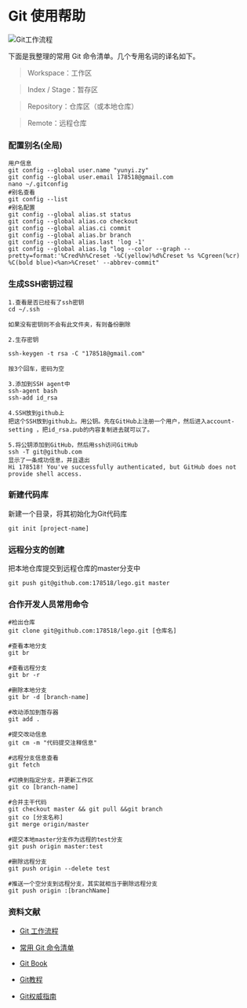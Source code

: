 # Git 使用帮助

![Git工作流程](http://www.ruanyifeng.com/blogimg/asset/2015/bg2015120901.png)

下面是我整理的常用 Git 命令清单。几个专用名词的译名如下。

> Workspace：工作区

> Index / Stage：暂存区

> Repository：仓库区（或本地仓库）

> Remote：远程仓库

### 配置别名(全局)
```
用户信息
git config --global user.name "yunyi.zy"
git config --global user.email 178518@gmail.com
nano ~/.gitconfig
#别名查看
git config --list
#别名配置
git config --global alias.st status
git config --global alias.co checkout
git config --global alias.ci commit
git config --global alias.br branch
git config --global alias.last 'log -1'
git config --global alias.lg "log --color --graph --pretty=format:'%Cred%h%Creset -%C(yellow)%d%Creset %s %Cgreen(%cr) %C(bold blue)<%an>%Creset' --abbrev-commit"
```

### 生成SSH密钥过程
```
1.查看是否已经有了ssh密钥
cd ~/.ssh

如果没有密钥则不会有此文件夹，有则备份删除

2.生存密钥

ssh-keygen -t rsa -C "178518@gmail.com"

按3个回车，密码为空

3.添加到SSH agent中
ssh-agent bash
ssh-add id_rsa

4.SSH放到github上
把这个SSH放到github上。用公钥。先在GitHub上注册一个用户，然后进入account-setting ，把id_rsa.pub的内容复制进去就可以了。

5.将公钥添加到GitHub，然后用ssh访问GitHub
ssh -T git@github.com
显示了一条成功信息，并且退出
Hi 178518! You've successfully authenticated, but GitHub does not provide shell access.
```

### 新建代码库
新建一个目录，将其初始化为Git代码库

```
git init [project-name]
```

### 远程分支的创建
把本地仓库提交到远程仓库的master分支中

```
git push git@github.com:178518/lego.git master 
```

### 合作开发人员常用命令
```
#检出仓库
git clone git@github.com:178518/lego.git [仓库名]

#查看本地分支
git br 

#查看远程分支
git br -r

#删除本地分支
git br -d [branch-name]

#改动添加到暂存器
git add .

#提交改动信息
git cm -m "代码提交注释信息"

#远程分支信息查看
git fetch

#切换到指定分支，并更新工作区
git co [branch-name]

#合并主干代码
git checkout master && git pull &&git branch
git co [分支名称]
git merge origin/master

#提交本地master分支作为远程的test分支
git push origin master:test

#删除远程分支
git push origin --delete test

#推送一个空分支到远程分支，其实就相当于删除远程分支
git push origin :[branchName]
```


### 资料文献

- [Git 工作流程](http://www.ruanyifeng.com/blog/2015/12/git-workflow.html)

- [常用 Git 命令清单](http://www.ruanyifeng.com/blog/2015/12/git-cheat-sheet.html)

- [Git Book](https://git-scm.com/book/zh/v2)

- [Git教程](http://www.liaoxuefeng.com/wiki/0013739516305929606dd18361248578c67b8067c8c017b000/001375234012342f90be1fc4d81446c967bbdc19e7c03d3000)

- [Git权威指南](http://www.worldhello.net/gotgit/)